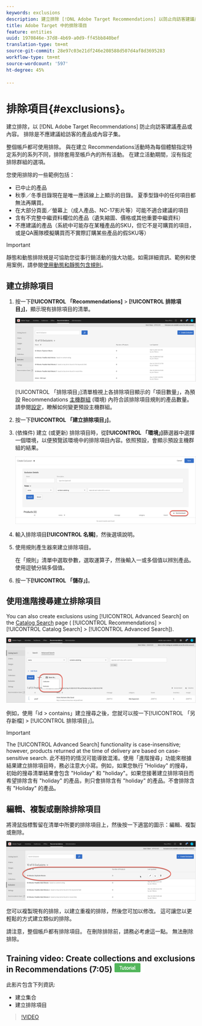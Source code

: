 ```yaml
---
keywords: exclusions
description: 建立排除 [!DNL Adobe Target Recommendations] 以防止向訪客建議產品或內容。
title: Adobe Target 中的排除項目
feature: entities
uuid: 1970846e-37d8-4b69-a0d9-ff45bb840bef
translation-type: tm+mt
source-git-commit: 28e97c03e21df246e208588d507d4af8d3695283
workflow-type: tm+mt
source-wordcount: '597'
ht-degree: 45%

---
```



# 排除項目{#exclusions}。

建立排除，以 [!DNL Adobe Target Recommendations] 防止向訪客建議產品或內容。 排除是不應建議給訪客的產品或內容子集。

整個帳戶都可使用排除。 與在建立  Recommendations活動時為每個體驗指定特定系列的系列不同，排除套用至帳戶內的所有活動。 在建立活動期間，沒有指定排除群組的選項。

您使用排除的一些範例包括：

* 已中止的產品
* 秋季／冬季目錄現在是唯一應該線上上顯示的目錄。 夏季型錄中的任何項目都無法再購買。
* 在大部分頁面／螢幕上（成人產品、NC-17影片等）可能不適合建議的項目
* 含有不完整中繼資料欄位的產品（遺失縮圖、價格或其他重要中繼資料）
* 不應建議的產品（系統中可能存在某種產品的SKU，但它不是可購買的項目，或是QA團隊模擬購買而不實際訂購某些產品的假SKU等）

>[!IMPORTANT]
>
>靜態和動態排除規是可協助您從事行銷活動的強大功能。如需詳細資訊、範例和使用案例，請參閱[使用動態和靜態包含規則](../../c-recommendations/c-algorithms/use-dynamic-and-static-inclusion-rules.md#concept_4CB5C0FA705D4E449BD0B37B3D987F9F)。

## 建立排除項目

1. 按一下&#x200B;**[!UICONTROL 「Recommendations]** > **[!UICONTROL 排除項目」]**，顯示現有排除項目的清單。

   ![](assets/exclusions_list.png)

   [!UICONTROL 「排除項目」]清單檢視上各排除項目顯示的「項目數量」，為預設 Recommendations [主機群組](/help/administrating-target/hosts.md) (環境) 內符合該排除項目規則的產品數量。請參閱[設定](../../c-recommendations/plan-implement.md#concept_C1E1E2351413468692D6C21145EF0B84)，瞭解如何變更預設主機群組。

1. 按一下&#x200B;**[!UICONTROL 「建立排除項目」]**。

1. (依條件) 建立 (或更新) 排除項目時，從&#x200B;**[!UICONTROL 「環境」]**&#x200B;篩選器中選擇一個環境，以便預覽該環境中的排除項目內容。依照預設，會顯示預設主機群組的結果。

   ![建立排除項目](/help/c-recommendations/c-products/assets/CreateExclusion.png)

1. 輸入排除項目&#x200B;**[!UICONTROL 名稱]**，然後選填說明。

1. 使用規則產生器來建立排除項目。

   在「規則」清單中選取參數，選取運算子，然後輸入一或多個值以辨別產品。使用逗號分隔多個值。

1. 按一下&#x200B;**[!UICONTROL 「儲存」]**。

## 使用進階搜尋建立排除項目

You can also create exclusions using [!UICONTROL Advanced Search] on the [Catalog Search](/help/c-recommendations/c-products/catalog-search.md#save-as) page ( [!UICONTROL Recommendations] > [!UICONTROL Catalog Search] > [!UICONTROL Advanced Search]).

![另存為對話框](/help/c-recommendations/c-products/assets/save-as.png)

例如，使用「id > contains」建立搜尋之後，您就可以按一下[!UICONTROL 「另存新檔] > [!UICONTROL 排除項目」]。

>[!IMPORTANT]
>
>The [!UICONTROL Advanced Search] functionality is case-insensitive; however, products returned at the time of delivery are based on case-sensitive search. 此不相符的情況可能導致混淆。使用「進階搜尋」功能來根據結果建立排除項目時，務必注意大小寫。例如，如果您執行 &quot;Holiday&quot; 的搜尋，初始的搜尋清單結果會包含 &quot;Holiday&quot; 和 &quot;holiday&quot;。如果您接著建立排除項目而希望排除含有 &quot;holiday&quot; 的產品，則只會排除含有 &quot;holiday&quot; 的產品。不會排除含有 &quot;Holiday&quot; 的產品。

## 編輯、複製或刪除排除項目

將滑鼠指標暫留在清單中所要的排除項目上，然後按一下適當的圖示：編輯、複製或刪除。

![排除的暫留圖示](/help/c-recommendations/c-products/assets/hover-exclusions.png)

您可以複製現有的排除，以建立重複的排除，然後您可加以修改。 這可讓您以更輕鬆的方式建立類似的排除。

請注意，整個帳戶都有排除項目。 在刪除排除前，請務必考慮這一點。 無法刪除排除。

## Training video: Create collections and exclusions in Recommendations (7:05) ![Tutorial badge](/help/assets/tutorial.png)

此影片包含下列資訊:

* 建立集合
* 建立排除項目

>[!VIDEO](https://video.tv.adobe.com/v/27689)